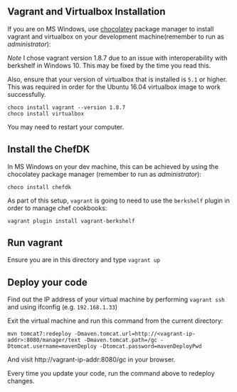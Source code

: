 ## Vagrant  and Virtualbox Installation

If you are on MS Windows, use [chocolatey](https://chocolatey.org) package manager
to install vagrant and virtualbox on your development machine(remember to run as _administrator_):

*Note* I chose vagrant version 1.8.7 due to an issue with 
interoperability with berkshelf in Windows 10. This may be 
fixed by the time you read this.

Also, ensure that your version of virtualbox that is installed is `5.1`
or higher. This was required in order for the Ubuntu 16.04 virtualbox
image to work successfully.

```
choco install vagrant --version 1.8.7
choco install virtualbox
```

You may need to restart your computer.

## Install the ChefDK
In MS Windows on your dev machine, this can be achieved by using the chocolatey
package manager (remember to run as _administrator_):

```
choco install chefdk
```

As part of this setup, `vagrant` is going to need to use the 
`berkshelf` plugin in order to manage chef cookbooks:

```
vagrant plugin install vagrant-berkshelf
```

## Run vagrant
Ensure you are in this directory and type `vagrant up`

## Deploy your code
Find out the IP address of your virtual machine by performing `vagrant ssh` and
using ifconfig (e.g. `192.168.1.33`)

Exit the virtual machine and run this command from the current directory:

```
mvn tomcat7:redeploy -Dmaven.tomcat.url=http://<vagrant-ip-addr>:8080/manager/text -Dmaven.tomcat.path=/gc -Dtomcat.username=mavenDeploy -Dtomcat.password=mavenDeployPwd
```

And visit http://vagrant-ip-addr:8080/gc in your browser.

Every time you update your code, run the command above to redeploy changes.